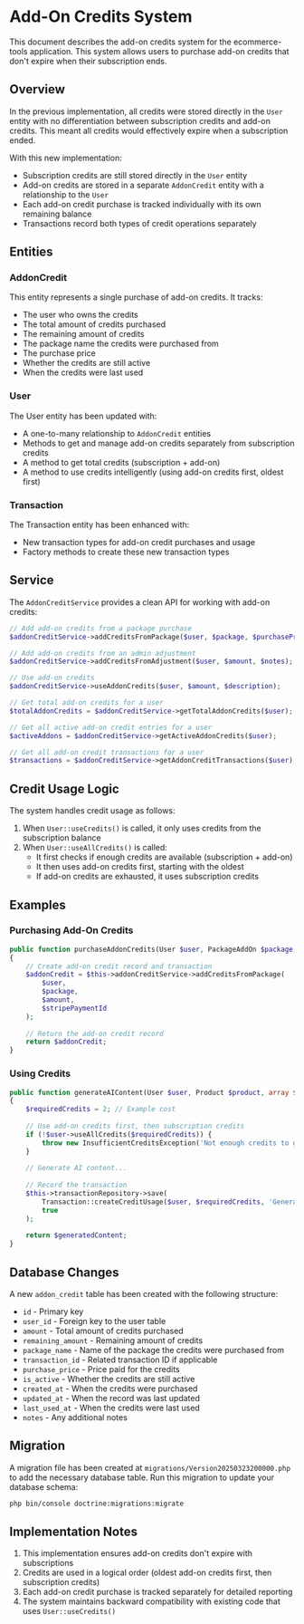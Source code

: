 # Add-On Credits System

This document describes the add-on credits system for the ecommerce-tools application. This system allows users to purchase add-on credits that don't expire when their subscription ends.

## Overview

In the previous implementation, all credits were stored directly in the `User` entity with no differentiation between subscription credits and add-on credits. This meant all credits would effectively expire when a subscription ended.

With this new implementation:
- Subscription credits are still stored directly in the `User` entity
- Add-on credits are stored in a separate `AddonCredit` entity with a relationship to the `User`
- Each add-on credit purchase is tracked individually with its own remaining balance
- Transactions record both types of credit operations separately

## Entities

### AddonCredit

This entity represents a single purchase of add-on credits. It tracks:
- The user who owns the credits
- The total amount of credits purchased
- The remaining amount of credits
- The package name the credits were purchased from
- The purchase price
- Whether the credits are still active
- When the credits were last used

### User

The User entity has been updated with:
- A one-to-many relationship to `AddonCredit` entities
- Methods to get and manage add-on credits separately from subscription credits
- A method to get total credits (subscription + add-on)
- A method to use credits intelligently (using add-on credits first, oldest first)

### Transaction

The Transaction entity has been enhanced with:
- New transaction types for add-on credit purchases and usage
- Factory methods to create these new transaction types

## Service

The `AddonCreditService` provides a clean API for working with add-on credits:

```php
// Add add-on credits from a package purchase
$addonCreditService->addCreditsFromPackage($user, $package, $purchasePrice, $stripePaymentId);

// Add add-on credits from an admin adjustment
$addonCreditService->addCreditsFromAdjustment($user, $amount, $notes);

// Use add-on credits
$addonCreditService->useAddonCredits($user, $amount, $description);

// Get total add-on credits for a user
$totalAddonCredits = $addonCreditService->getTotalAddonCredits($user);

// Get all active add-on credit entries for a user
$activeAddons = $addonCreditService->getActiveAddonCredits($user);

// Get all add-on credit transactions for a user
$transactions = $addonCreditService->getAddonCreditTransactions($user);
```

## Credit Usage Logic

The system handles credit usage as follows:

1. When `User::useCredits()` is called, it only uses credits from the subscription balance
2. When `User::useAllCredits()` is called:
   - It first checks if enough credits are available (subscription + add-on)
   - It then uses add-on credits first, starting with the oldest
   - If add-on credits are exhausted, it uses subscription credits

## Examples

### Purchasing Add-On Credits

```php
public function purchaseAddonCredits(User $user, PackageAddOn $package, float $amount, ?string $stripePaymentId = null)
{
    // Create add-on credit record and transaction
    $addonCredit = $this->addonCreditService->addCreditsFromPackage(
        $user,
        $package,
        $amount,
        $stripePaymentId
    );
    
    // Return the add-on credit record
    return $addonCredit;
}
```

### Using Credits

```php
public function generateAIContent(User $user, Product $product, array $options)
{
    $requiredCredits = 2; // Example cost
    
    // Use add-on credits first, then subscription credits
    if (!$user->useAllCredits($requiredCredits)) {
        throw new InsufficientCreditsException('Not enough credits to generate AI content.');
    }
    
    // Generate AI content...
    
    // Record the transaction
    $this->transactionRepository->save(
        Transaction::createCreditUsage($user, $requiredCredits, 'Generated AI content for product ' . $product->getId()),
        true
    );
    
    return $generatedContent;
}
```

## Database Changes

A new `addon_credit` table has been created with the following structure:
- `id` - Primary key
- `user_id` - Foreign key to the user table
- `amount` - Total amount of credits purchased
- `remaining_amount` - Remaining amount of credits
- `package_name` - Name of the package the credits were purchased from
- `transaction_id` - Related transaction ID if applicable
- `purchase_price` - Price paid for the credits
- `is_active` - Whether the credits are still active
- `created_at` - When the credits were purchased
- `updated_at` - When the record was last updated
- `last_used_at` - When the credits were last used
- `notes` - Any additional notes

## Migration

A migration file has been created at `migrations/Version20250323200000.php` to add the necessary database table. Run this migration to update your database schema:

```bash
php bin/console doctrine:migrations:migrate
```

## Implementation Notes

1. This implementation ensures add-on credits don't expire with subscriptions
2. Credits are used in a logical order (oldest add-on credits first, then subscription credits)
3. Each add-on credit purchase is tracked separately for detailed reporting
4. The system maintains backward compatibility with existing code that uses `User::useCredits()`